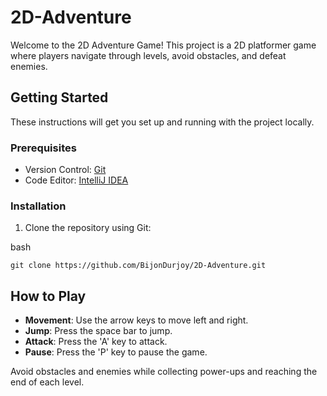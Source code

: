 # 2D-Adventure

Welcome to the 2D Adventure Game! This project is a 2D platformer game where players navigate through levels, avoid obstacles, and defeat enemies.

## Getting Started

These instructions will get you set up and running with the project locally.

### Prerequisites

* Version Control: [Git](https://git-scm.com/)
* Code Editor: [IntelliJ IDEA](https://www.jetbrains.com/idea/)

### Installation

1. Clone the repository using Git:

bash
```
git clone https://github.com/BijonDurjoy/2D-Adventure.git
```

## How to Play

- **Movement**: Use the arrow keys to move left and right.
- **Jump**: Press the space bar to jump.
- **Attack**: Press the 'A' key to attack.
- **Pause**: Press the 'P' key to pause the game.

Avoid obstacles and enemies while collecting power-ups and reaching the end of each level.

